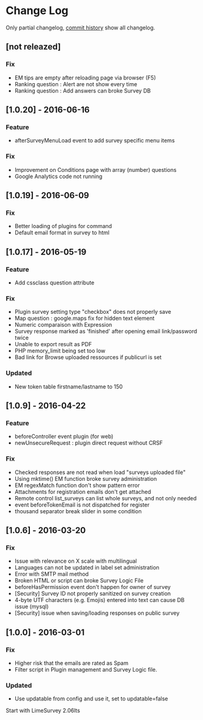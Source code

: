 # Change Log
Only partial changelog, [commit history](https://framagit.org/Shnoulle/LimeSurvey/commits/2.06_SondagesPro) show all changelog.

## [not releazed]
### Fix
- EM tips are empty after reloading page via browser (F5)
- Ranking question : Alert are not show every time
- Ranking question : Add answers can broke Survey DB

## [1.0.20] - 2016-06-16
### Feature
- afterSurveyMenuLoad event to add survey specific menu items
### Fix
- Improvement on Conditions page with array (number) questions
- Google Analytics code not running

## [1.0.19] - 2016-06-09
### Fix
- Better loading of plugins for command
- Default email format in survey to html

## [1.0.17] - 2016-05-19
### Feature
- Add cssclass question attribute
### Fix
- Plugin survey setting type "checkbox" does not properly save
- Map question : google.maps fix for hidden text element
- Numeric comparaison with Expression
- Survey response marked as 'finished' after opening email link/password twice
- Unable to export result as PDF
- PHP memory_limit being set too low
- Bad link for Browse uploaded ressources if publicurl is set

### Updated
- New token table firstname/lastname to 150

## [1.0.9] - 2016-04-22
### Feature
- beforeController event plugin (for web)
- newUnsecureRequest : plugin direct request without CRSF
### Fix
- Checked responses are not read when load "surveys uploaded file"
- Using mktime() EM function broke survey administration
- EM regexMatch function don't show pattern error
- Attachments for registration emails don't get attached
- Remote control list_surveys can list whole surveys, and not only needed
- event beforeTokenEmail is not dispatched for register
- thousand separator break slider in some condition

## [1.0.6] - 2016-03-20
### Fix
- Issue with relevance on X scale with multilingual
- Languages can not be updated in label set administration
- Error with SMTP mail method
- Broken HTML or script can broke Survey Logic File
- beforeHasPermission event don't happen for owner of survey
- [Security] Survey ID not properly sanitized on survey creation
- 4-byte UTF characters (e.g. Emojis) entered into text can cause DB issue (mysql)
- [Security] issue when saving/loading responses on public survey

## [1.0.0] - 2016-03-01
### Fix
- Higher risk that the emails are rated as Spam
- Filter script in Plugin management and Survey Logic file.
### Updated
- Use updatable from config and use it, set to updatable=false

Start with LimeSurvey 2.06lts

